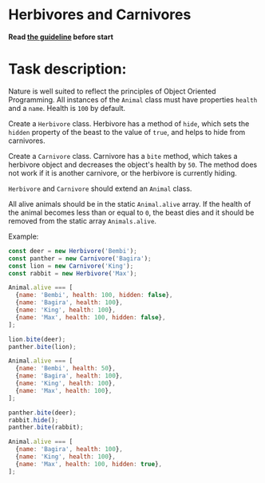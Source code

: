 # Herbivores and Сarnivores

**Read [the guideline](https://github.com/14lucas-mendes/js_task-guideline/blob/master/README.md) before start**

# Task description:

Nature is well suited to reflect the principles of Object Oriented Programming.
All instances of the `Animal` class must have properties `health` and a `name`.
Health is `100` by default.

Create a `Herbivore` class.
Herbivore has a method of `hide`, which sets the `hidden` property of the beast to the value of `true`, and helps to hide from carnivores.

Create a `Сarnivore` class.
Carnivore has a `bite` method, which takes a herbivore object and decreases the object's health by `50`. The method does not work if it is another сarnivore, or the herbivore is currently hiding.

`Herbivore` and `Сarnivore` should extend an `Animal` class.

All alive animals should be in the static `Animal.alive` array.
If the health of the animal becomes less than or equal to `0`, the beast dies and it should be removed from the static array `Animals.alive`.

Example:
```js
const deer = new Herbivore('Bembi');
const panther = new Carnivore('Bagira');
const lion = new Carnivore('King');
const rabbit = new Herbivore('Max');

Animal.alive === [
  {name: 'Bembi', health: 100, hidden: false},
  {name: 'Bagira', health: 100},
  {name: 'King', health: 100},
  {name: 'Max', health: 100, hidden: false},
];

lion.bite(deer);
panther.bite(lion);

Animal.alive === [
  {name: 'Bembi', health: 50},
  {name: 'Bagira', health: 100},
  {name: 'King', health: 100},
  {name: 'Max', health: 100},
];

panther.bite(deer);
rabbit.hide();
panther.bite(rabbit);

Animal.alive === [
  {name: 'Bagira', health: 100},
  {name: 'King', health: 100},
  {name: 'Max', health: 100, hidden: true},
];
```
